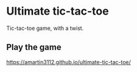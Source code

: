 # Ultimate tic-tac-toe

Tic-tac-toe game, with a twist.

## Play the game

https://amartin3112.github.io/ultimate-tic-tac-toe/